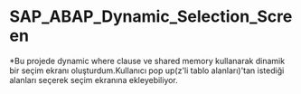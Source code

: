 # SAP_ABAP_Dynamic_Selection_Screen
*Bu projede dynamic where clause ve shared memory kullanarak dinamik bir seçim ekranı oluşturdum.Kullanıcı pop up(z'li tablo alanları)'tan istediği alanları seçerek seçim ekranına ekleyebiliyor.
